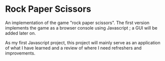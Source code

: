 # Rock Paper Scissors

An implementation of the game "rock paper scissors". The first version implements the game as a browser console using Javascript ; a GUI will be added later on. 

As my first Javascript project, this project will mainly serve as an application of what I have learned and a review of where I need refreshers and improvements.